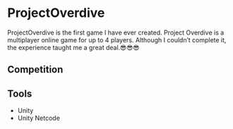 # ProjectOverdive

ProjectOverdive is the first game I have ever created. Project Overdive is a multiplayer online game for up to 4 players. Although I couldn’t complete it, the experience taught me a great deal.😎😎😎

## Competition

## Tools
- Unity
- Unity Netcode
